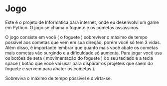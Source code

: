 # Jogo
Este é o projeto de Informática para internet, onde eu desenvolvi um game em Python. O jogo se chama o foguete e os cometas assassinos.

O jogo consiste em você ( o foguete ) sobreviver o máximo de tempo possível aos cometas que vem em sua direção, porém você só tem 3 vidas. 
Além disso, é importante lembrar que quanto mais você abate os cometas mais cometas vão surgindo e a dificuldade só aumenta.
Para jogar você usa os botões de seta ( movimentação do foguete ) do seu teclado e a tecla space ( botão que você vai usar para disparar os projéteis que saem do foguete e servem para abater os cometas ).

Sobreviva o máximo de tempo possivel e divirta-se.
